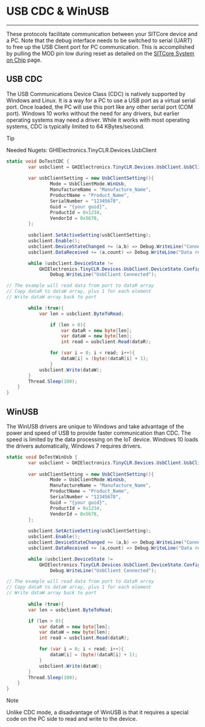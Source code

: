 # USB CDC & WinUSB
---
These protocols facilitate communication between your SITCore device and a PC. Note that the debug interface needs to be switched to serial (UART) to free up the USB Client port for PC communication. This is accomplished by pulling the MOD pin low during reset as detailed on the [SITCore System on Chip](../../../hardware/sitcore/soc.md) page.

## USB CDC
The USB Communications Device Class (CDC) is natively supported by Windows and Linux. It is a way for a PC to use a USB port as a virtual serial port. Once loaded, the PC will use this port like any other serial port (COM port). Windows 10 works without the need for any drivers, but earlier operating systems may need a driver. While it works with most operating systems, CDC is typically limited to 64 KBytes/second.

> [!TIP]
> Needed Nugets: GHIElectronics.TinyCLR.Devices.UsbClient

```cs
static void DoTestCDC {
        var usbclient = GHIElectronics.TinyCLR.Devices.UsbClient.UsbClientController.GetDefault();
    
        var usbClientSetting = new UsbClientSetting(){
                Mode = UsbClientMode.WinUsb,
                ManufactureName = "Manufacture_Name",
                ProductName = "Product_Name",
                SerialNumber = "12345678",
                Guid = "{your guid}",
                ProductId = 0x1234,
                VendorId = 0x5678,
        };
            
        usbclient.SetActiveSetting(usbClientSetting);
        usbclient.Enable();
        usbclient.DeviceStateChanged += (a,b) => Debug.WriteLine("Connection changed."); 
        usbclient.DataReceived += (a,count) => Debug.WriteLine("Data received:" + count);

        while (usbclient.DeviceState !=
            GHIElectronics.TinyCLR.Devices.UsbClient.DeviceState.Configured);
                Debug.WriteLine("UsbClient Connected");

// The example will read data from port to dataR array
// Copy dataR to dataW array, plus 1 for each element
// Write dataW array back to port

        while (true){
            var len = usbclient.ByteToRead;

                if (len > 0){
                    var dataR = new byte[len];
                    var dataW = new byte[len];
                    int read = usbclient.Read(dataR);

                for (var i = 0; i < read; i++){
                    dataW[i] = (byte)(dataR[i] + 1);
                }
            usbclient.Write(dataW);
        }
        Thread.Sleep(100);
    }
}
```

## WinUSB
The WinUSB drivers are unique to Windows and take advantage of the power and speed of USB to provide faster communication than CDC. The speed is limited by the data processing on the IoT device. Windows 10 loads the drivers automatically, Windows 7 requires drivers.


```cs
static void DoTestWinUsb {
        var usbclient = GHIElectronics.TinyCLR.Devices.UsbClient.UsbClientController.GetDefault();
    
        var usbClientSetting = new UsbClientSetting(){
                Mode = UsbClientMode.WinUsb,
                ManufactureName = "Manufacture_Name",
                ProductName = "Product_Name",
                SerialNumber = "12345678",
                Guid = "{your guid}",
                ProductId = 0x1234,
                VendorId = 0x5678,
        };
            
        usbclient.SetActiveSetting(usbClientSetting);       
        usbclient.Enable();
        usbclient.DeviceStateChanged += (a,b) => Debug.WriteLine("Connection changed."); 
        usbclient.DataReceived += (a,count) => Debug.WriteLine("Data received:" + count);

        while (usbclient.DeviceState !=
            GHIElectronics.TinyCLR.Devices.UsbClient.DeviceState.Configured) ;
                Debug.WriteLine("UsbClient Connected");

// The example will read data from port to dataR array
// Copy dataR to dataW array, plus 1 for each element
// Write dataW array back to port
    
        while (true){
        var len = usbclient.ByteToRead;

        if (len > 0){
            var dataR = new byte[len];
            var dataW = new byte[len];
            int read = usbclient.Read(dataR);

            for (var i = 0; i < read; i++){
                dataW[i] = (byte)(dataR[i] + 1);
            }
            usbclient.Write(dataW);
        }
        Thread.Sleep(100);
    }
}
```

> [!NOTE]
> Unlike CDC mode, a disadvantage of WinUSB is that it requires a special code on the PC side to read and write to the device.



